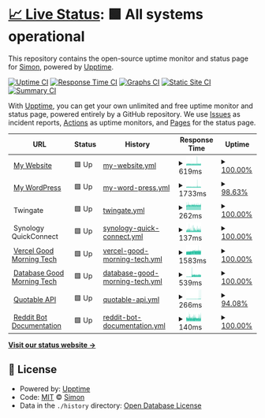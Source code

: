 # [📈 Live Status](https://OpenSourceSimon.github.io/upptime): <!--live status--> **🟩 All systems operational**

This repository contains the open-source uptime monitor and status page for [Simon](https://simonrijntjes.nl), powered by [Upptime](https://github.com/upptime/upptime).

[![Uptime CI](https://github.com/StopmotionSimonYT/upptime/workflows/Uptime%20CI/badge.svg)](https://github.com/StopmotionSimonYT/website-uptime/actions?query=workflow%3A%22Uptime+CI%22)
[![Response Time CI](https://github.com/StopmotionSimonYT/website-uptime/workflows/Response%20Time%20CI/badge.svg)](https://github.com/StopmotionSimonYT/website-uptime/actions?query=workflow%3A%22Response+Time+CI%22)
[![Graphs CI](https://github.com/StopmotionSimonYT/website-uptime/workflows/Graphs%20CI/badge.svg)](https://github.com/StopmotionSimonYT/website-uptime/actions?query=workflow%3A%22Graphs+CI%22)
[![Static Site CI](https://github.com/StopmotionSimonYT/website-uptime/workflows/Static%20Site%20CI/badge.svg)](https://github.com/StopmotionSimonYT/website-uptime/actions?query=workflow%3A%22Static+Site+CI%22)
[![Summary CI](https://github.com/StopmotionSimonYT/website-uptime/workflows/Summary%20CI/badge.svg)](https://github.com/StopmotionSimonYT/website-uptime/actions?query=workflow%3A%22Summary+CI%22)

With [Upptime](https://upptime.js.org), you can get your own unlimited and free uptime monitor and status page, powered entirely by a GitHub repository. We use [Issues](https://github.com/StopmotionSimonYT/website-uptime/issues) as incident reports, [Actions](https://github.com/StopmotionSimonYT/website-uptime/actions) as uptime monitors, and [Pages](https://StopmotionSimonYT.github.io/website-uptime) for the status page.

<!--start: status pages-->
<!-- This summary is generated by Upptime (https://github.com/upptime/upptime) -->
<!-- Do not edit this manually, your changes will be overwritten -->
<!-- prettier-ignore -->
| URL | Status | History | Response Time | Uptime |
| --- | ------ | ------- | ------------- | ------ |
| <img alt="" src="https://icons.duckduckgo.com/ip3/simonrijntjes.nl.ico" height="13"> [My Website](https://simonrijntjes.nl/) | 🟩 Up | [my-website.yml](https://github.com/OpenSourceSimon/upptime/commits/HEAD/history/my-website.yml) | <details><summary><img alt="Response time graph" src="./graphs/my-website/response-time-week.png" height="20"> 619ms</summary><br><a href="https://OpenSourceSimon.github.io/upptime/history/my-website"><img alt="Response time 587" src="https://img.shields.io/endpoint?url=https%3A%2F%2Fraw.githubusercontent.com%2FOpenSourceSimon%2Fupptime%2FHEAD%2Fapi%2Fmy-website%2Fresponse-time.json"></a><br><a href="https://OpenSourceSimon.github.io/upptime/history/my-website"><img alt="24-hour response time 612" src="https://img.shields.io/endpoint?url=https%3A%2F%2Fraw.githubusercontent.com%2FOpenSourceSimon%2Fupptime%2FHEAD%2Fapi%2Fmy-website%2Fresponse-time-day.json"></a><br><a href="https://OpenSourceSimon.github.io/upptime/history/my-website"><img alt="7-day response time 619" src="https://img.shields.io/endpoint?url=https%3A%2F%2Fraw.githubusercontent.com%2FOpenSourceSimon%2Fupptime%2FHEAD%2Fapi%2Fmy-website%2Fresponse-time-week.json"></a><br><a href="https://OpenSourceSimon.github.io/upptime/history/my-website"><img alt="30-day response time 610" src="https://img.shields.io/endpoint?url=https%3A%2F%2Fraw.githubusercontent.com%2FOpenSourceSimon%2Fupptime%2FHEAD%2Fapi%2Fmy-website%2Fresponse-time-month.json"></a><br><a href="https://OpenSourceSimon.github.io/upptime/history/my-website"><img alt="1-year response time 587" src="https://img.shields.io/endpoint?url=https%3A%2F%2Fraw.githubusercontent.com%2FOpenSourceSimon%2Fupptime%2FHEAD%2Fapi%2Fmy-website%2Fresponse-time-year.json"></a></details> | <details><summary><a href="https://OpenSourceSimon.github.io/upptime/history/my-website">100.00%</a></summary><a href="https://OpenSourceSimon.github.io/upptime/history/my-website"><img alt="All-time uptime 100.00%" src="https://img.shields.io/endpoint?url=https%3A%2F%2Fraw.githubusercontent.com%2FOpenSourceSimon%2Fupptime%2FHEAD%2Fapi%2Fmy-website%2Fuptime.json"></a><br><a href="https://OpenSourceSimon.github.io/upptime/history/my-website"><img alt="24-hour uptime 100.00%" src="https://img.shields.io/endpoint?url=https%3A%2F%2Fraw.githubusercontent.com%2FOpenSourceSimon%2Fupptime%2FHEAD%2Fapi%2Fmy-website%2Fuptime-day.json"></a><br><a href="https://OpenSourceSimon.github.io/upptime/history/my-website"><img alt="7-day uptime 100.00%" src="https://img.shields.io/endpoint?url=https%3A%2F%2Fraw.githubusercontent.com%2FOpenSourceSimon%2Fupptime%2FHEAD%2Fapi%2Fmy-website%2Fuptime-week.json"></a><br><a href="https://OpenSourceSimon.github.io/upptime/history/my-website"><img alt="30-day uptime 100.00%" src="https://img.shields.io/endpoint?url=https%3A%2F%2Fraw.githubusercontent.com%2FOpenSourceSimon%2Fupptime%2FHEAD%2Fapi%2Fmy-website%2Fuptime-month.json"></a><br><a href="https://OpenSourceSimon.github.io/upptime/history/my-website"><img alt="1-year uptime 100.00%" src="https://img.shields.io/endpoint?url=https%3A%2F%2Fraw.githubusercontent.com%2FOpenSourceSimon%2Fupptime%2FHEAD%2Fapi%2Fmy-website%2Fuptime-year.json"></a></details>
| <img alt="" src="https://s1.wp.com/i/favicon.ico" height="13"> [My WordPress](https://simonrijntjes.nl/wordpress/) | 🟩 Up | [my-word-press.yml](https://github.com/OpenSourceSimon/upptime/commits/HEAD/history/my-word-press.yml) | <details><summary><img alt="Response time graph" src="./graphs/my-word-press/response-time-week.png" height="20"> 1733ms</summary><br><a href="https://OpenSourceSimon.github.io/upptime/history/my-word-press"><img alt="Response time 1872" src="https://img.shields.io/endpoint?url=https%3A%2F%2Fraw.githubusercontent.com%2FOpenSourceSimon%2Fupptime%2FHEAD%2Fapi%2Fmy-word-press%2Fresponse-time.json"></a><br><a href="https://OpenSourceSimon.github.io/upptime/history/my-word-press"><img alt="24-hour response time 1715" src="https://img.shields.io/endpoint?url=https%3A%2F%2Fraw.githubusercontent.com%2FOpenSourceSimon%2Fupptime%2FHEAD%2Fapi%2Fmy-word-press%2Fresponse-time-day.json"></a><br><a href="https://OpenSourceSimon.github.io/upptime/history/my-word-press"><img alt="7-day response time 1733" src="https://img.shields.io/endpoint?url=https%3A%2F%2Fraw.githubusercontent.com%2FOpenSourceSimon%2Fupptime%2FHEAD%2Fapi%2Fmy-word-press%2Fresponse-time-week.json"></a><br><a href="https://OpenSourceSimon.github.io/upptime/history/my-word-press"><img alt="30-day response time 1739" src="https://img.shields.io/endpoint?url=https%3A%2F%2Fraw.githubusercontent.com%2FOpenSourceSimon%2Fupptime%2FHEAD%2Fapi%2Fmy-word-press%2Fresponse-time-month.json"></a><br><a href="https://OpenSourceSimon.github.io/upptime/history/my-word-press"><img alt="1-year response time 1872" src="https://img.shields.io/endpoint?url=https%3A%2F%2Fraw.githubusercontent.com%2FOpenSourceSimon%2Fupptime%2FHEAD%2Fapi%2Fmy-word-press%2Fresponse-time-year.json"></a></details> | <details><summary><a href="https://OpenSourceSimon.github.io/upptime/history/my-word-press">98.63%</a></summary><a href="https://OpenSourceSimon.github.io/upptime/history/my-word-press"><img alt="All-time uptime 99.80%" src="https://img.shields.io/endpoint?url=https%3A%2F%2Fraw.githubusercontent.com%2FOpenSourceSimon%2Fupptime%2FHEAD%2Fapi%2Fmy-word-press%2Fuptime.json"></a><br><a href="https://OpenSourceSimon.github.io/upptime/history/my-word-press"><img alt="24-hour uptime 100.00%" src="https://img.shields.io/endpoint?url=https%3A%2F%2Fraw.githubusercontent.com%2FOpenSourceSimon%2Fupptime%2FHEAD%2Fapi%2Fmy-word-press%2Fuptime-day.json"></a><br><a href="https://OpenSourceSimon.github.io/upptime/history/my-word-press"><img alt="7-day uptime 98.63%" src="https://img.shields.io/endpoint?url=https%3A%2F%2Fraw.githubusercontent.com%2FOpenSourceSimon%2Fupptime%2FHEAD%2Fapi%2Fmy-word-press%2Fuptime-week.json"></a><br><a href="https://OpenSourceSimon.github.io/upptime/history/my-word-press"><img alt="30-day uptime 99.68%" src="https://img.shields.io/endpoint?url=https%3A%2F%2Fraw.githubusercontent.com%2FOpenSourceSimon%2Fupptime%2FHEAD%2Fapi%2Fmy-word-press%2Fuptime-month.json"></a><br><a href="https://OpenSourceSimon.github.io/upptime/history/my-word-press"><img alt="1-year uptime 99.80%" src="https://img.shields.io/endpoint?url=https%3A%2F%2Fraw.githubusercontent.com%2FOpenSourceSimon%2Fupptime%2FHEAD%2Fapi%2Fmy-word-press%2Fuptime-year.json"></a></details>
| <img alt="" src="https://www.twingate.com/favicon-32x32.png?v=3e6e4cc23bdfc2e232c3549c76c75d21" height="13"> Twingate | 🟩 Up | [twingate.yml](https://github.com/OpenSourceSimon/upptime/commits/HEAD/history/twingate.yml) | <details><summary><img alt="Response time graph" src="./graphs/twingate/response-time-week.png" height="20"> 262ms</summary><br><a href="https://OpenSourceSimon.github.io/upptime/history/twingate"><img alt="Response time 310" src="https://img.shields.io/endpoint?url=https%3A%2F%2Fraw.githubusercontent.com%2FOpenSourceSimon%2Fupptime%2FHEAD%2Fapi%2Ftwingate%2Fresponse-time.json"></a><br><a href="https://OpenSourceSimon.github.io/upptime/history/twingate"><img alt="24-hour response time 265" src="https://img.shields.io/endpoint?url=https%3A%2F%2Fraw.githubusercontent.com%2FOpenSourceSimon%2Fupptime%2FHEAD%2Fapi%2Ftwingate%2Fresponse-time-day.json"></a><br><a href="https://OpenSourceSimon.github.io/upptime/history/twingate"><img alt="7-day response time 262" src="https://img.shields.io/endpoint?url=https%3A%2F%2Fraw.githubusercontent.com%2FOpenSourceSimon%2Fupptime%2FHEAD%2Fapi%2Ftwingate%2Fresponse-time-week.json"></a><br><a href="https://OpenSourceSimon.github.io/upptime/history/twingate"><img alt="30-day response time 269" src="https://img.shields.io/endpoint?url=https%3A%2F%2Fraw.githubusercontent.com%2FOpenSourceSimon%2Fupptime%2FHEAD%2Fapi%2Ftwingate%2Fresponse-time-month.json"></a><br><a href="https://OpenSourceSimon.github.io/upptime/history/twingate"><img alt="1-year response time 310" src="https://img.shields.io/endpoint?url=https%3A%2F%2Fraw.githubusercontent.com%2FOpenSourceSimon%2Fupptime%2FHEAD%2Fapi%2Ftwingate%2Fresponse-time-year.json"></a></details> | <details><summary><a href="https://OpenSourceSimon.github.io/upptime/history/twingate">100.00%</a></summary><a href="https://OpenSourceSimon.github.io/upptime/history/twingate"><img alt="All-time uptime 99.86%" src="https://img.shields.io/endpoint?url=https%3A%2F%2Fraw.githubusercontent.com%2FOpenSourceSimon%2Fupptime%2FHEAD%2Fapi%2Ftwingate%2Fuptime.json"></a><br><a href="https://OpenSourceSimon.github.io/upptime/history/twingate"><img alt="24-hour uptime 100.00%" src="https://img.shields.io/endpoint?url=https%3A%2F%2Fraw.githubusercontent.com%2FOpenSourceSimon%2Fupptime%2FHEAD%2Fapi%2Ftwingate%2Fuptime-day.json"></a><br><a href="https://OpenSourceSimon.github.io/upptime/history/twingate"><img alt="7-day uptime 100.00%" src="https://img.shields.io/endpoint?url=https%3A%2F%2Fraw.githubusercontent.com%2FOpenSourceSimon%2Fupptime%2FHEAD%2Fapi%2Ftwingate%2Fuptime-week.json"></a><br><a href="https://OpenSourceSimon.github.io/upptime/history/twingate"><img alt="30-day uptime 100.00%" src="https://img.shields.io/endpoint?url=https%3A%2F%2Fraw.githubusercontent.com%2FOpenSourceSimon%2Fupptime%2FHEAD%2Fapi%2Ftwingate%2Fuptime-month.json"></a><br><a href="https://OpenSourceSimon.github.io/upptime/history/twingate"><img alt="1-year uptime 99.86%" src="https://img.shields.io/endpoint?url=https%3A%2F%2Fraw.githubusercontent.com%2FOpenSourceSimon%2Fupptime%2FHEAD%2Fapi%2Ftwingate%2Fuptime-year.json"></a></details>
| <img alt="" src="https://www.synology.com/img/icon/favicon@2x.png" height="13"> Synology QuickConnect | 🟩 Up | [synology-quick-connect.yml](https://github.com/OpenSourceSimon/upptime/commits/HEAD/history/synology-quick-connect.yml) | <details><summary><img alt="Response time graph" src="./graphs/synology-quick-connect/response-time-week.png" height="20"> 137ms</summary><br><a href="https://OpenSourceSimon.github.io/upptime/history/synology-quick-connect"><img alt="Response time 139" src="https://img.shields.io/endpoint?url=https%3A%2F%2Fraw.githubusercontent.com%2FOpenSourceSimon%2Fupptime%2FHEAD%2Fapi%2Fsynology-quick-connect%2Fresponse-time.json"></a><br><a href="https://OpenSourceSimon.github.io/upptime/history/synology-quick-connect"><img alt="24-hour response time 132" src="https://img.shields.io/endpoint?url=https%3A%2F%2Fraw.githubusercontent.com%2FOpenSourceSimon%2Fupptime%2FHEAD%2Fapi%2Fsynology-quick-connect%2Fresponse-time-day.json"></a><br><a href="https://OpenSourceSimon.github.io/upptime/history/synology-quick-connect"><img alt="7-day response time 137" src="https://img.shields.io/endpoint?url=https%3A%2F%2Fraw.githubusercontent.com%2FOpenSourceSimon%2Fupptime%2FHEAD%2Fapi%2Fsynology-quick-connect%2Fresponse-time-week.json"></a><br><a href="https://OpenSourceSimon.github.io/upptime/history/synology-quick-connect"><img alt="30-day response time 132" src="https://img.shields.io/endpoint?url=https%3A%2F%2Fraw.githubusercontent.com%2FOpenSourceSimon%2Fupptime%2FHEAD%2Fapi%2Fsynology-quick-connect%2Fresponse-time-month.json"></a><br><a href="https://OpenSourceSimon.github.io/upptime/history/synology-quick-connect"><img alt="1-year response time 139" src="https://img.shields.io/endpoint?url=https%3A%2F%2Fraw.githubusercontent.com%2FOpenSourceSimon%2Fupptime%2FHEAD%2Fapi%2Fsynology-quick-connect%2Fresponse-time-year.json"></a></details> | <details><summary><a href="https://OpenSourceSimon.github.io/upptime/history/synology-quick-connect">100.00%</a></summary><a href="https://OpenSourceSimon.github.io/upptime/history/synology-quick-connect"><img alt="All-time uptime 100.00%" src="https://img.shields.io/endpoint?url=https%3A%2F%2Fraw.githubusercontent.com%2FOpenSourceSimon%2Fupptime%2FHEAD%2Fapi%2Fsynology-quick-connect%2Fuptime.json"></a><br><a href="https://OpenSourceSimon.github.io/upptime/history/synology-quick-connect"><img alt="24-hour uptime 100.00%" src="https://img.shields.io/endpoint?url=https%3A%2F%2Fraw.githubusercontent.com%2FOpenSourceSimon%2Fupptime%2FHEAD%2Fapi%2Fsynology-quick-connect%2Fuptime-day.json"></a><br><a href="https://OpenSourceSimon.github.io/upptime/history/synology-quick-connect"><img alt="7-day uptime 100.00%" src="https://img.shields.io/endpoint?url=https%3A%2F%2Fraw.githubusercontent.com%2FOpenSourceSimon%2Fupptime%2FHEAD%2Fapi%2Fsynology-quick-connect%2Fuptime-week.json"></a><br><a href="https://OpenSourceSimon.github.io/upptime/history/synology-quick-connect"><img alt="30-day uptime 100.00%" src="https://img.shields.io/endpoint?url=https%3A%2F%2Fraw.githubusercontent.com%2FOpenSourceSimon%2Fupptime%2FHEAD%2Fapi%2Fsynology-quick-connect%2Fuptime-month.json"></a><br><a href="https://OpenSourceSimon.github.io/upptime/history/synology-quick-connect"><img alt="1-year uptime 100.00%" src="https://img.shields.io/endpoint?url=https%3A%2F%2Fraw.githubusercontent.com%2FOpenSourceSimon%2Fupptime%2FHEAD%2Fapi%2Fsynology-quick-connect%2Fuptime-year.json"></a></details>
| <img alt="" src="https://icons.duckduckgo.com/ip3/goodmorningtech.simonrijntjes.nl.ico" height="13"> [Vercel Good Morning Tech](https://goodmorningtech.simonrijntjes.nl/) | 🟩 Up | [vercel-good-morning-tech.yml](https://github.com/OpenSourceSimon/upptime/commits/HEAD/history/vercel-good-morning-tech.yml) | <details><summary><img alt="Response time graph" src="./graphs/vercel-good-morning-tech/response-time-week.png" height="20"> 1583ms</summary><br><a href="https://OpenSourceSimon.github.io/upptime/history/vercel-good-morning-tech"><img alt="Response time 2361" src="https://img.shields.io/endpoint?url=https%3A%2F%2Fraw.githubusercontent.com%2FOpenSourceSimon%2Fupptime%2FHEAD%2Fapi%2Fvercel-good-morning-tech%2Fresponse-time.json"></a><br><a href="https://OpenSourceSimon.github.io/upptime/history/vercel-good-morning-tech"><img alt="24-hour response time 1755" src="https://img.shields.io/endpoint?url=https%3A%2F%2Fraw.githubusercontent.com%2FOpenSourceSimon%2Fupptime%2FHEAD%2Fapi%2Fvercel-good-morning-tech%2Fresponse-time-day.json"></a><br><a href="https://OpenSourceSimon.github.io/upptime/history/vercel-good-morning-tech"><img alt="7-day response time 1583" src="https://img.shields.io/endpoint?url=https%3A%2F%2Fraw.githubusercontent.com%2FOpenSourceSimon%2Fupptime%2FHEAD%2Fapi%2Fvercel-good-morning-tech%2Fresponse-time-week.json"></a><br><a href="https://OpenSourceSimon.github.io/upptime/history/vercel-good-morning-tech"><img alt="30-day response time 2210" src="https://img.shields.io/endpoint?url=https%3A%2F%2Fraw.githubusercontent.com%2FOpenSourceSimon%2Fupptime%2FHEAD%2Fapi%2Fvercel-good-morning-tech%2Fresponse-time-month.json"></a><br><a href="https://OpenSourceSimon.github.io/upptime/history/vercel-good-morning-tech"><img alt="1-year response time 2361" src="https://img.shields.io/endpoint?url=https%3A%2F%2Fraw.githubusercontent.com%2FOpenSourceSimon%2Fupptime%2FHEAD%2Fapi%2Fvercel-good-morning-tech%2Fresponse-time-year.json"></a></details> | <details><summary><a href="https://OpenSourceSimon.github.io/upptime/history/vercel-good-morning-tech">100.00%</a></summary><a href="https://OpenSourceSimon.github.io/upptime/history/vercel-good-morning-tech"><img alt="All-time uptime 99.15%" src="https://img.shields.io/endpoint?url=https%3A%2F%2Fraw.githubusercontent.com%2FOpenSourceSimon%2Fupptime%2FHEAD%2Fapi%2Fvercel-good-morning-tech%2Fuptime.json"></a><br><a href="https://OpenSourceSimon.github.io/upptime/history/vercel-good-morning-tech"><img alt="24-hour uptime 100.00%" src="https://img.shields.io/endpoint?url=https%3A%2F%2Fraw.githubusercontent.com%2FOpenSourceSimon%2Fupptime%2FHEAD%2Fapi%2Fvercel-good-morning-tech%2Fuptime-day.json"></a><br><a href="https://OpenSourceSimon.github.io/upptime/history/vercel-good-morning-tech"><img alt="7-day uptime 100.00%" src="https://img.shields.io/endpoint?url=https%3A%2F%2Fraw.githubusercontent.com%2FOpenSourceSimon%2Fupptime%2FHEAD%2Fapi%2Fvercel-good-morning-tech%2Fuptime-week.json"></a><br><a href="https://OpenSourceSimon.github.io/upptime/history/vercel-good-morning-tech"><img alt="30-day uptime 99.86%" src="https://img.shields.io/endpoint?url=https%3A%2F%2Fraw.githubusercontent.com%2FOpenSourceSimon%2Fupptime%2FHEAD%2Fapi%2Fvercel-good-morning-tech%2Fuptime-month.json"></a><br><a href="https://OpenSourceSimon.github.io/upptime/history/vercel-good-morning-tech"><img alt="1-year uptime 99.15%" src="https://img.shields.io/endpoint?url=https%3A%2F%2Fraw.githubusercontent.com%2FOpenSourceSimon%2Fupptime%2FHEAD%2Fapi%2Fvercel-good-morning-tech%2Fuptime-year.json"></a></details>
| <img alt="" src="https://icons.duckduckgo.com/ip3/www.mongodb.com.ico" height="13"> [Database Good Morning Tech](https://www.mongodb.com/) | 🟩 Up | [database-good-morning-tech.yml](https://github.com/OpenSourceSimon/upptime/commits/HEAD/history/database-good-morning-tech.yml) | <details><summary><img alt="Response time graph" src="./graphs/database-good-morning-tech/response-time-week.png" height="20"> 539ms</summary><br><a href="https://OpenSourceSimon.github.io/upptime/history/database-good-morning-tech"><img alt="Response time 200" src="https://img.shields.io/endpoint?url=https%3A%2F%2Fraw.githubusercontent.com%2FOpenSourceSimon%2Fupptime%2FHEAD%2Fapi%2Fdatabase-good-morning-tech%2Fresponse-time.json"></a><br><a href="https://OpenSourceSimon.github.io/upptime/history/database-good-morning-tech"><img alt="24-hour response time 811" src="https://img.shields.io/endpoint?url=https%3A%2F%2Fraw.githubusercontent.com%2FOpenSourceSimon%2Fupptime%2FHEAD%2Fapi%2Fdatabase-good-morning-tech%2Fresponse-time-day.json"></a><br><a href="https://OpenSourceSimon.github.io/upptime/history/database-good-morning-tech"><img alt="7-day response time 539" src="https://img.shields.io/endpoint?url=https%3A%2F%2Fraw.githubusercontent.com%2FOpenSourceSimon%2Fupptime%2FHEAD%2Fapi%2Fdatabase-good-morning-tech%2Fresponse-time-week.json"></a><br><a href="https://OpenSourceSimon.github.io/upptime/history/database-good-morning-tech"><img alt="30-day response time 219" src="https://img.shields.io/endpoint?url=https%3A%2F%2Fraw.githubusercontent.com%2FOpenSourceSimon%2Fupptime%2FHEAD%2Fapi%2Fdatabase-good-morning-tech%2Fresponse-time-month.json"></a><br><a href="https://OpenSourceSimon.github.io/upptime/history/database-good-morning-tech"><img alt="1-year response time 200" src="https://img.shields.io/endpoint?url=https%3A%2F%2Fraw.githubusercontent.com%2FOpenSourceSimon%2Fupptime%2FHEAD%2Fapi%2Fdatabase-good-morning-tech%2Fresponse-time-year.json"></a></details> | <details><summary><a href="https://OpenSourceSimon.github.io/upptime/history/database-good-morning-tech">100.00%</a></summary><a href="https://OpenSourceSimon.github.io/upptime/history/database-good-morning-tech"><img alt="All-time uptime 100.00%" src="https://img.shields.io/endpoint?url=https%3A%2F%2Fraw.githubusercontent.com%2FOpenSourceSimon%2Fupptime%2FHEAD%2Fapi%2Fdatabase-good-morning-tech%2Fuptime.json"></a><br><a href="https://OpenSourceSimon.github.io/upptime/history/database-good-morning-tech"><img alt="24-hour uptime 100.00%" src="https://img.shields.io/endpoint?url=https%3A%2F%2Fraw.githubusercontent.com%2FOpenSourceSimon%2Fupptime%2FHEAD%2Fapi%2Fdatabase-good-morning-tech%2Fuptime-day.json"></a><br><a href="https://OpenSourceSimon.github.io/upptime/history/database-good-morning-tech"><img alt="7-day uptime 100.00%" src="https://img.shields.io/endpoint?url=https%3A%2F%2Fraw.githubusercontent.com%2FOpenSourceSimon%2Fupptime%2FHEAD%2Fapi%2Fdatabase-good-morning-tech%2Fuptime-week.json"></a><br><a href="https://OpenSourceSimon.github.io/upptime/history/database-good-morning-tech"><img alt="30-day uptime 100.00%" src="https://img.shields.io/endpoint?url=https%3A%2F%2Fraw.githubusercontent.com%2FOpenSourceSimon%2Fupptime%2FHEAD%2Fapi%2Fdatabase-good-morning-tech%2Fuptime-month.json"></a><br><a href="https://OpenSourceSimon.github.io/upptime/history/database-good-morning-tech"><img alt="1-year uptime 100.00%" src="https://img.shields.io/endpoint?url=https%3A%2F%2Fraw.githubusercontent.com%2FOpenSourceSimon%2Fupptime%2FHEAD%2Fapi%2Fdatabase-good-morning-tech%2Fuptime-year.json"></a></details>
| <img alt="" src="https://icons.duckduckgo.com/ip3/api.quotable.io.ico" height="13"> [Quotable API](https://api.quotable.io/random) | 🟩 Up | [quotable-api.yml](https://github.com/OpenSourceSimon/upptime/commits/HEAD/history/quotable-api.yml) | <details><summary><img alt="Response time graph" src="./graphs/quotable-api/response-time-week.png" height="20"> 266ms</summary><br><a href="https://OpenSourceSimon.github.io/upptime/history/quotable-api"><img alt="Response time 261" src="https://img.shields.io/endpoint?url=https%3A%2F%2Fraw.githubusercontent.com%2FOpenSourceSimon%2Fupptime%2FHEAD%2Fapi%2Fquotable-api%2Fresponse-time.json"></a><br><a href="https://OpenSourceSimon.github.io/upptime/history/quotable-api"><img alt="24-hour response time 589" src="https://img.shields.io/endpoint?url=https%3A%2F%2Fraw.githubusercontent.com%2FOpenSourceSimon%2Fupptime%2FHEAD%2Fapi%2Fquotable-api%2Fresponse-time-day.json"></a><br><a href="https://OpenSourceSimon.github.io/upptime/history/quotable-api"><img alt="7-day response time 266" src="https://img.shields.io/endpoint?url=https%3A%2F%2Fraw.githubusercontent.com%2FOpenSourceSimon%2Fupptime%2FHEAD%2Fapi%2Fquotable-api%2Fresponse-time-week.json"></a><br><a href="https://OpenSourceSimon.github.io/upptime/history/quotable-api"><img alt="30-day response time 232" src="https://img.shields.io/endpoint?url=https%3A%2F%2Fraw.githubusercontent.com%2FOpenSourceSimon%2Fupptime%2FHEAD%2Fapi%2Fquotable-api%2Fresponse-time-month.json"></a><br><a href="https://OpenSourceSimon.github.io/upptime/history/quotable-api"><img alt="1-year response time 261" src="https://img.shields.io/endpoint?url=https%3A%2F%2Fraw.githubusercontent.com%2FOpenSourceSimon%2Fupptime%2FHEAD%2Fapi%2Fquotable-api%2Fresponse-time-year.json"></a></details> | <details><summary><a href="https://OpenSourceSimon.github.io/upptime/history/quotable-api">94.08%</a></summary><a href="https://OpenSourceSimon.github.io/upptime/history/quotable-api"><img alt="All-time uptime 98.52%" src="https://img.shields.io/endpoint?url=https%3A%2F%2Fraw.githubusercontent.com%2FOpenSourceSimon%2Fupptime%2FHEAD%2Fapi%2Fquotable-api%2Fuptime.json"></a><br><a href="https://OpenSourceSimon.github.io/upptime/history/quotable-api"><img alt="24-hour uptime 59.85%" src="https://img.shields.io/endpoint?url=https%3A%2F%2Fraw.githubusercontent.com%2FOpenSourceSimon%2Fupptime%2FHEAD%2Fapi%2Fquotable-api%2Fuptime-day.json"></a><br><a href="https://OpenSourceSimon.github.io/upptime/history/quotable-api"><img alt="7-day uptime 94.08%" src="https://img.shields.io/endpoint?url=https%3A%2F%2Fraw.githubusercontent.com%2FOpenSourceSimon%2Fupptime%2FHEAD%2Fapi%2Fquotable-api%2Fuptime-week.json"></a><br><a href="https://OpenSourceSimon.github.io/upptime/history/quotable-api"><img alt="30-day uptime 96.58%" src="https://img.shields.io/endpoint?url=https%3A%2F%2Fraw.githubusercontent.com%2FOpenSourceSimon%2Fupptime%2FHEAD%2Fapi%2Fquotable-api%2Fuptime-month.json"></a><br><a href="https://OpenSourceSimon.github.io/upptime/history/quotable-api"><img alt="1-year uptime 98.52%" src="https://img.shields.io/endpoint?url=https%3A%2F%2Fraw.githubusercontent.com%2FOpenSourceSimon%2Fupptime%2FHEAD%2Fapi%2Fquotable-api%2Fuptime-year.json"></a></details>
| <img alt="" src="https://icons.duckduckgo.com/ip3/reddit-video-maker-bot.netlify.app.ico" height="13"> [Reddit Bot Documentation](https://reddit-video-maker-bot.netlify.app/) | 🟩 Up | [reddit-bot-documentation.yml](https://github.com/OpenSourceSimon/upptime/commits/HEAD/history/reddit-bot-documentation.yml) | <details><summary><img alt="Response time graph" src="./graphs/reddit-bot-documentation/response-time-week.png" height="20"> 140ms</summary><br><a href="https://OpenSourceSimon.github.io/upptime/history/reddit-bot-documentation"><img alt="Response time 217" src="https://img.shields.io/endpoint?url=https%3A%2F%2Fraw.githubusercontent.com%2FOpenSourceSimon%2Fupptime%2FHEAD%2Fapi%2Freddit-bot-documentation%2Fresponse-time.json"></a><br><a href="https://OpenSourceSimon.github.io/upptime/history/reddit-bot-documentation"><img alt="24-hour response time 140" src="https://img.shields.io/endpoint?url=https%3A%2F%2Fraw.githubusercontent.com%2FOpenSourceSimon%2Fupptime%2FHEAD%2Fapi%2Freddit-bot-documentation%2Fresponse-time-day.json"></a><br><a href="https://OpenSourceSimon.github.io/upptime/history/reddit-bot-documentation"><img alt="7-day response time 140" src="https://img.shields.io/endpoint?url=https%3A%2F%2Fraw.githubusercontent.com%2FOpenSourceSimon%2Fupptime%2FHEAD%2Fapi%2Freddit-bot-documentation%2Fresponse-time-week.json"></a><br><a href="https://OpenSourceSimon.github.io/upptime/history/reddit-bot-documentation"><img alt="30-day response time 220" src="https://img.shields.io/endpoint?url=https%3A%2F%2Fraw.githubusercontent.com%2FOpenSourceSimon%2Fupptime%2FHEAD%2Fapi%2Freddit-bot-documentation%2Fresponse-time-month.json"></a><br><a href="https://OpenSourceSimon.github.io/upptime/history/reddit-bot-documentation"><img alt="1-year response time 217" src="https://img.shields.io/endpoint?url=https%3A%2F%2Fraw.githubusercontent.com%2FOpenSourceSimon%2Fupptime%2FHEAD%2Fapi%2Freddit-bot-documentation%2Fresponse-time-year.json"></a></details> | <details><summary><a href="https://OpenSourceSimon.github.io/upptime/history/reddit-bot-documentation">100.00%</a></summary><a href="https://OpenSourceSimon.github.io/upptime/history/reddit-bot-documentation"><img alt="All-time uptime 100.00%" src="https://img.shields.io/endpoint?url=https%3A%2F%2Fraw.githubusercontent.com%2FOpenSourceSimon%2Fupptime%2FHEAD%2Fapi%2Freddit-bot-documentation%2Fuptime.json"></a><br><a href="https://OpenSourceSimon.github.io/upptime/history/reddit-bot-documentation"><img alt="24-hour uptime 100.00%" src="https://img.shields.io/endpoint?url=https%3A%2F%2Fraw.githubusercontent.com%2FOpenSourceSimon%2Fupptime%2FHEAD%2Fapi%2Freddit-bot-documentation%2Fuptime-day.json"></a><br><a href="https://OpenSourceSimon.github.io/upptime/history/reddit-bot-documentation"><img alt="7-day uptime 100.00%" src="https://img.shields.io/endpoint?url=https%3A%2F%2Fraw.githubusercontent.com%2FOpenSourceSimon%2Fupptime%2FHEAD%2Fapi%2Freddit-bot-documentation%2Fuptime-week.json"></a><br><a href="https://OpenSourceSimon.github.io/upptime/history/reddit-bot-documentation"><img alt="30-day uptime 100.00%" src="https://img.shields.io/endpoint?url=https%3A%2F%2Fraw.githubusercontent.com%2FOpenSourceSimon%2Fupptime%2FHEAD%2Fapi%2Freddit-bot-documentation%2Fuptime-month.json"></a><br><a href="https://OpenSourceSimon.github.io/upptime/history/reddit-bot-documentation"><img alt="1-year uptime 100.00%" src="https://img.shields.io/endpoint?url=https%3A%2F%2Fraw.githubusercontent.com%2FOpenSourceSimon%2Fupptime%2FHEAD%2Fapi%2Freddit-bot-documentation%2Fuptime-year.json"></a></details>

<!--end: status pages-->

[**Visit our status website →**](https://OpenSourceSimon.github.io/upptime)

## 📄 License

- Powered by: [Upptime](https://github.com/upptime/upptime)
- Code: [MIT](./LICENSE) © [Simon](https://simonrijntjes.nl)
- Data in the `./history` directory: [Open Database License](https://opendatacommons.org/licenses/odbl/1-0/)
